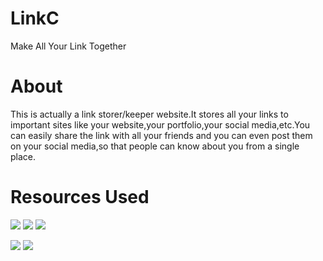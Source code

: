 # LinkC
Make All Your Link Together

# About
This is actually a link storer/keeper website.It stores all your links to important sites like your website,your portfolio,your social media,etc.You can easily share the link with all your friends and you can even post them on your social media,so that people can know about you from a single place.

# Resources Used
![](https://img.shields.io/badge/Heroku-blueviolet.svg?style=for-the-badge&logo=heroku)
![](https://img.shields.io/badge/Firebase-yellow.svg?style=for-the-badge&logo=firebase)
![](https://img.shields.io/badge/Node.js-12.10.0-green.svg?style=for-the-badge&logo=node.js)



[![](https://img.shields.io/badge/Website-darkcyan.svg?style=for-the-badge)](https://linkc.madhaba.me) 
[![](https://img.shields.io/badge/chaton-Gitter-darkcyan.svg?style=for-the-badge&logo=gitter)](https://gitter.im/link-aggregator/community)

